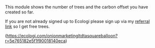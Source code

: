 This module shows the number of trees and the carbon offset you have created so far.

If you are not already signed up to Ecologi please sign up via my [referral link](https://ecologi.com/onionmarketingltdtasquareballoon?r=5e765182e5f1f90018140eca) so I get free trees.

(https://ecologi.com/onionmarketingltdtasquareballoon?r=5e765182e5f1f90018140eca)
